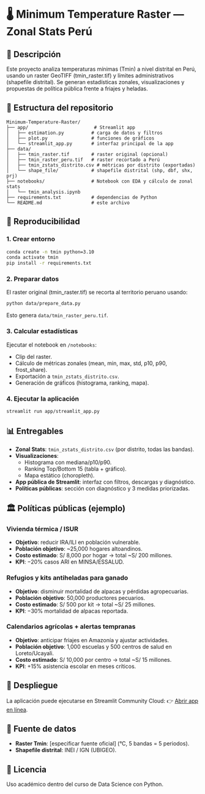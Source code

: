 # 🌡️ Minimum Temperature Raster — Zonal Stats Perú

## 📌 Descripción
Este proyecto analiza temperaturas mínimas (Tmin) a nivel distrital en Perú, usando un raster GeoTIFF (tmin_raster.tif) y límites administrativos (shapefile distrital). Se generan estadísticas zonales, visualizaciones y propuestas de política pública frente a friajes y heladas.

## 📂 Estructura del repositorio
```
Minimum-Temperature-Raster/
├── app/                        # Streamlit app
│   ├── estimation.py          # carga de datos y filtros
│   ├── plot.py                # funciones de gráficos
│   └── streamlit_app.py       # interfaz principal de la app
├── data/
│   ├── tmin_raster.tif        # raster original (opcional)
│   ├── tmin_raster_peru.tif   # raster recortado a Perú
│   ├── tmin_zstats_distrito.csv # métricas por distrito (exportadas)
│   └── shape_file/            # shapefile distrital (shp, dbf, shx, prj)
├── notebooks/                 # Notebook con EDA y cálculo de zonal stats
│   └── tmin_analysis.ipynb
├── requirements.txt           # dependencias de Python
└── README.md                  # este archivo
```

## 🔧 Reproducibilidad

### 1. Crear entorno
```bash
conda create -n tmin python=3.10
conda activate tmin
pip install -r requirements.txt
```

### 2. Preparar datos
El raster original (tmin_raster.tif) se recorta al territorio peruano usando:
```bash
python data/prepare_data.py
```
Esto genera `data/tmin_raster_peru.tif`.

### 3. Calcular estadísticas
Ejecutar el notebook en `/notebooks`:
- Clip del raster.
- Cálculo de métricas zonales (mean, min, max, std, p10, p90, frost_share).
- Exportación a `tmin_zstats_distrito.csv`.
- Generación de gráficos (histograma, ranking, mapa).

### 4. Ejecutar la aplicación
```bash
streamlit run app/streamlit_app.py
```

## 📊 Entregables
- **Zonal Stats**: `tmin_zstats_distrito.csv` (por distrito, todas las bandas).
- **Visualizaciones**:
  - Histograma con mediana/p10/p90.
  - Ranking Top/Bottom 15 (tabla + gráfico).
  - Mapa estático (choropleth).
- **App pública de Streamlit**: interfaz con filtros, descargas y diagnóstico.
- **Políticas públicas**: sección con diagnóstico y 3 medidas priorizadas.

## 🏛️ Políticas públicas (ejemplo)

### Vivienda térmica / ISUR
- **Objetivo**: reducir IRA/ILI en población vulnerable.
- **Población objetivo**: ~25,000 hogares altoandinos.
- **Costo estimado**: S/ 8,000 por hogar → total ~S/ 200 millones.
- **KPI**: −20% casos ARI en MINSA/ESSALUD.

### Refugios y kits antiheladas para ganado
- **Objetivo**: disminuir mortalidad de alpacas y pérdidas agropecuarias.
- **Población objetivo**: 50,000 productores pecuarios.
- **Costo estimado**: S/ 500 por kit → total ~S/ 25 millones.
- **KPI**: −30% mortalidad de alpacas reportada.

### Calendarios agrícolas + alertas tempranas
- **Objetivo**: anticipar friajes en Amazonía y ajustar actividades.
- **Población objetivo**: 1,000 escuelas y 500 centros de salud en Loreto/Ucayali.
- **Costo estimado**: S/ 10,000 por centro → total ~S/ 15 millones.
- **KPI**: +15% asistencia escolar en meses críticos.

## 🚀 Despliegue
La aplicación puede ejecutarse en Streamlit Community Cloud:
👉 [Abrir app en línea](https://minimum-temperature-raster-ltxbcuzarrdc4mg8rxkappu.streamlit.app/).

## 📑 Fuente de datos
- **Raster Tmin**: [especificar fuente oficial] (°C, 5 bandas = 5 periodos).
- **Shapefile distrital**: INEI / IGN (UBIGEO).

## 📜 Licencia
Uso académico dentro del curso de Data Science con Python.
 
